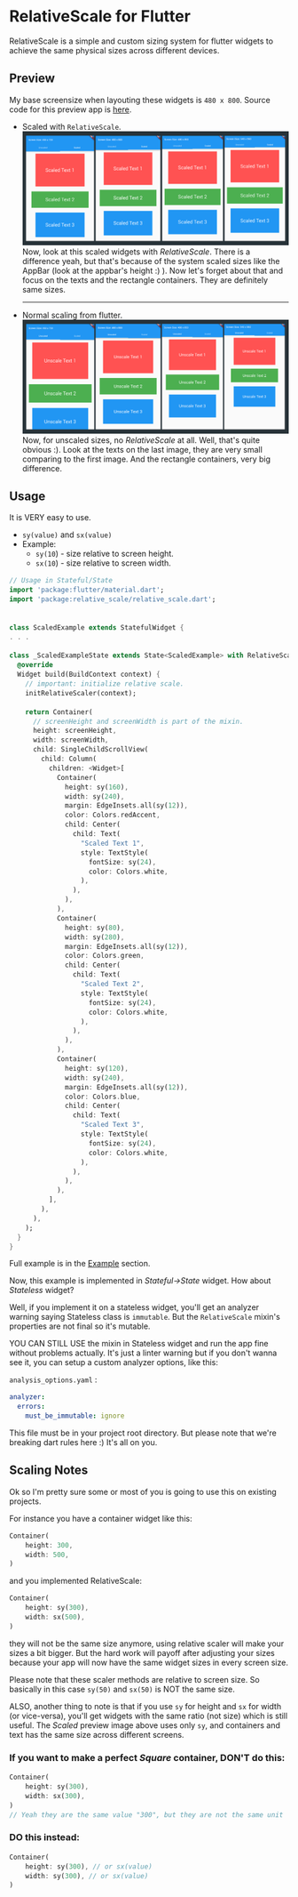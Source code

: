 # RelativeScale for Flutter

RelativeScale is a simple and custom sizing system for flutter widgets to achieve the same physical sizes across different devices.

## Preview

My base screensize when layouting these widgets is `480 x 800`. Source code for this preview app is [here](https://github.com/xamantra/flutter_relative_scale_example).

- Scaled with `RelativeScale`.
![Scaled](./preview/scaled.png)
Now, look at this scaled widgets with _RelativeScale_. There is a difference yeah, but that's because of the system scaled sizes like the AppBar (look at the appbar's height :) ). Now let's forget about that and focus on the texts and the rectangle containers. They are definitely same sizes.
  <hr>

- Normal scaling from flutter.
  ![Unscaled](./preview/unscaled.png)
  Now, for unscaled sizes, no _RelativeScale_ at all. Well, that's quite obvious :). Look at the texts on the last image, they are very small comparing to the first image. And the rectangle containers, very big difference.

## Usage

It is VERY easy to use.

- `sy(value)` and `sx(value)`
- Example:
  - `sy(10`) - size relative to screen height.
  - `sx(10`) - size relative to screen width.

```Dart
// Usage in Stateful/State
import 'package:flutter/material.dart';
import 'package:relative_scale/relative_scale.dart';


class ScaledExample extends StatefulWidget {
. . .

class _ScaledExampleState extends State<ScaledExample> with RelativeScale {
  @override
  Widget build(BuildContext context) {
    // important: initialize relative scale.
    initRelativeScaler(context);

    return Container(
      // screenHeight and screenWidth is part of the mixin.
      height: screenHeight,
      width: screenWidth,
      child: SingleChildScrollView(
        child: Column(
          children: <Widget>[
            Container(
              height: sy(160),
              width: sy(240),
              margin: EdgeInsets.all(sy(12)),
              color: Colors.redAccent,
              child: Center(
                child: Text(
                  "Scaled Text 1",
                  style: TextStyle(
                    fontSize: sy(24),
                    color: Colors.white,
                  ),
                ),
              ),
            ),
            Container(
              height: sy(80),
              width: sy(280),
              margin: EdgeInsets.all(sy(12)),
              color: Colors.green,
              child: Center(
                child: Text(
                  "Scaled Text 2",
                  style: TextStyle(
                    fontSize: sy(24),
                    color: Colors.white,
                  ),
                ),
              ),
            ),
            Container(
              height: sy(120),
              width: sy(240),
              margin: EdgeInsets.all(sy(12)),
              color: Colors.blue,
              child: Center(
                child: Text(
                  "Scaled Text 3",
                  style: TextStyle(
                    fontSize: sy(24),
                    color: Colors.white,
                  ),
                ),
              ),
            ),
          ],
        ),
      ),
    );
  }
}

```

Full example is in the [Example](https://pub.dev/packages/relative_scale#-example-tab-) section.

Now, this example is implemented in _Stateful->State_ widget. How about _Stateless_ widget?

Well, if you implement it on a stateless widget, you'll get an analyzer warning saying Stateless class is `immutable`. But the `RelativeScale` mixin's properties are not final so it's mutable.

YOU CAN STILL USE the mixin in Stateless widget and run the app fine without problems actually.
It's just a linter warning but if you don't wanna see it, you can setup a custom analyzer options, like this:

`analysis_options.yaml` :

```yaml
analyzer:
  errors:
    must_be_immutable: ignore
```

This file must be in your project root directory. But please note that we're breaking dart rules here :) It's all on you.

## Scaling Notes

Ok so I'm pretty sure some or most of you is going to use this on existing projects.

For instance you have a container widget like this:

```Dart
Container(
    height: 300,
    width: 500,
)
```

and you implemented RelativeScale:

```Dart
Container(
    height: sy(300),
    width: sx(500),
)
```

they will not be the same size anymore, using relative scaler will make your sizes a bit bigger. But the hard work will payoff after adjusting your sizes because your app will now have the same widget sizes in every screen size.

Please note that these scaler methods are relative to screen size. So basically in this case `sy(50)` and `sx(50)` is NOT the same size.

ALSO, another thing to note is that if you use `sy` for height and `sx` for width (or vice-versa), you'll get widgets with the same ratio (not size) which is still useful. The _Scaled_ preview image above uses only `sy`, and containers and text has the same size across different screens.

### If you want to make a perfect _Square_ container, DON'T do this:

```Dart
Container(
    height: sy(300),
    width: sx(300),
)
// Yeah they are the same value "300", but they are not the same unit 'cause you used "sx" on the width.
```

### DO this instead:

```Dart
Container(
    height: sy(300), // or sx(value)
    width: sy(300), // or sx(value)
)
```
